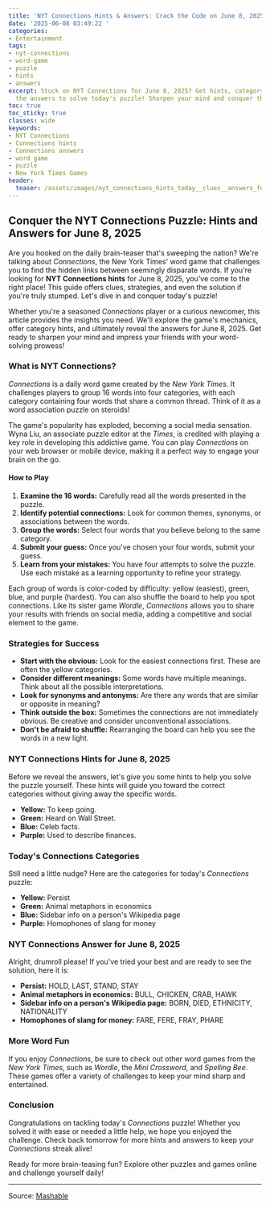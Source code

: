 ```yaml
---
title: 'NYT Connections Hints & Answers: Crack the Code on June 8, 2025!'
date: '2025-06-08 03:49:22 '
categories:
- Entertainment
tags:
- nyt-connections
- word-game
- puzzle
- hints
- answers
excerpt: Stuck on NYT Connections for June 8, 2025? Get hints, category clues, and
  the answers to solve today's puzzle! Sharpen your mind and conquer the game.
toc: true
toc_sticky: true
classes: wide
keywords:
- NYT Connections
- Connections hints
- Connections answers
- word game
- puzzle
- New York Times Games
header:
  teaser: /assets/images/nyt_connections_hints_today__clues__answers_for_ju_20250608034921.jpg
---
```


## Conquer the NYT Connections Puzzle: Hints and Answers for June 8, 2025

Are you hooked on the daily brain-teaser that's sweeping the nation? We're talking about *Connections*, the New York Times' word game that challenges you to find the hidden links between seemingly disparate words. If you're looking for **NYT Connections hints** for June 8, 2025, you've come to the right place! This guide offers clues, strategies, and even the solution if you're truly stumped. Let's dive in and conquer today's puzzle!

Whether you're a seasoned *Connections* player or a curious newcomer, this article provides the insights you need. We'll explore the game's mechanics, offer category hints, and ultimately reveal the answers for June 8, 2025. Get ready to sharpen your mind and impress your friends with your word-solving prowess!

### What is NYT Connections?

*Connections* is a daily word game created by the *New York Times*. It challenges players to group 16 words into four categories, with each category containing four words that share a common thread. Think of it as a word association puzzle on steroids!

The game's popularity has exploded, becoming a social media sensation. Wyna Liu, an associate puzzle editor at the *Times*, is credited with playing a key role in developing this addictive game. You can play *Connections* on your web browser or mobile device, making it a perfect way to engage your brain on the go.

#### How to Play

1.  **Examine the 16 words:** Carefully read all the words presented in the puzzle.
2.  **Identify potential connections:** Look for common themes, synonyms, or associations between the words.
3.  **Group the words:** Select four words that you believe belong to the same category.
4.  **Submit your guess:** Once you've chosen your four words, submit your guess.
5.  **Learn from your mistakes:** You have four attempts to solve the puzzle. Use each mistake as a learning opportunity to refine your strategy.

Each group of words is color-coded by difficulty: yellow (easiest), green, blue, and purple (hardest). You can also shuffle the board to help you spot connections. Like its sister game *Wordle*, *Connections* allows you to share your results with friends on social media, adding a competitive and social element to the game.

### Strategies for Success

*   **Start with the obvious:** Look for the easiest connections first. These are often the yellow categories.
*   **Consider different meanings:** Some words have multiple meanings. Think about all the possible interpretations.
*   **Look for synonyms and antonyms:** Are there any words that are similar or opposite in meaning?
*   **Think outside the box:** Sometimes the connections are not immediately obvious. Be creative and consider unconventional associations.
*   **Don't be afraid to shuffle:** Rearranging the board can help you see the words in a new light.

### NYT Connections Hints for June 8, 2025

Before we reveal the answers, let's give you some hints to help you solve the puzzle yourself. These hints will guide you toward the correct categories without giving away the specific words.

*   **Yellow:** To keep going.
*   **Green:** Heard on Wall Street.
*   **Blue:** Celeb facts.
*   **Purple:** Used to describe finances.

### Today's Connections Categories

Still need a little nudge? Here are the categories for today's *Connections* puzzle:

*   **Yellow:** Persist
*   **Green:** Animal metaphors in economics
*   **Blue:** Sidebar info on a person's Wikipedia page
*   **Purple:** Homophones of slang for money

### NYT Connections Answer for June 8, 2025

Alright, drumroll please! If you've tried your best and are ready to see the solution, here it is:

*   **Persist:** HOLD, LAST, STAND, STAY
*   **Animal metaphors in economics:** BULL, CHICKEN, CRAB, HAWK
*   **Sidebar info on a person's Wikipedia page:** BORN, DIED, ETHNICITY, NATIONALITY
*   **Homophones of slang for money:** FARE, FERE, FRAY, PHARE

### More Word Fun

If you enjoy *Connections*, be sure to check out other word games from the *New York Times*, such as *Wordle*, the *Mini Crossword*, and *Spelling Bee*. These games offer a variety of challenges to keep your mind sharp and entertained.

### Conclusion

Congratulations on tackling today's *Connections* puzzle! Whether you solved it with ease or needed a little help, we hope you enjoyed the challenge. Check back tomorrow for more hints and answers to keep your *Connections* streak alive!

Ready for more brain-teasing fun? Explore other puzzles and games online and challenge yourself daily!

---

Source: [Mashable](https://mashable.com/article/nyt-connections-hint-answer-today-june-8-2025)